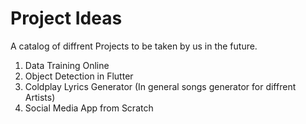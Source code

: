 # Project Ideas
A catalog of diffrent Projects to be taken by us in the future.

1) Data Training Online
2) Object Detection in Flutter
3) Coldplay Lyrics Generator (In general songs generator for diffrent Artists)
4) Social Media App from Scratch
